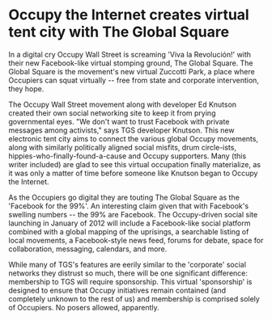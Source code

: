 # Occupy the Internet creates virtual tent city with The Global Square

In a digital cry Occupy Wall Street is screaming 'Viva la Revolución!' with their new Facebook-like virtual stomping ground, The Global Square. The Global Square is the movement's new virtual Zuccotti Park, a place where Occupiers can squat virtually -- free from state and corporate intervention, they hope.

The Occupy Wall Street movement along with developer Ed Knutson created their own social networking site to keep it from prying governmental eyes. "We don't want to trust Facebook with private messages among activists," says TGS developer Knutson. This new electronic tent city aims to connect the various global Occupy movements, along with similarly politically aligned social misfits, drum circle-ists, hippies-who-finally-found-a-cause and Occupy supporters. Many (this writer included) are glad to see this virtual occupation finally materialize, as it was only a matter of time before someone like Knutson began to Occupy the Internet.

As the Occupiers go digital they are touting The Global Square as the 'Facebook for the 99%'. An interesting claim given that with Facebook's swelling numbers -- the 99% are Facebook. The Occupy-driven social site launching in January of 2012 will include a Facebook-like social platform combined with a global mapping of the uprisings, a searchable listing of local movements, a Facebook-style news feed, forums for debate, space for collaboration, messaging, calendars, and more. 

While many of TGS's features are eerily similar to the 'corporate' social networks they distrust so much, there will be one significant difference: membership to TGS will require sponsorship. This virtual 'sponsorship' is designed to ensure that Occupy initiatives remain contained (and completely unknown to the rest of us) and membership is comprised solely of Occupiers. No posers allowed, apparently.
